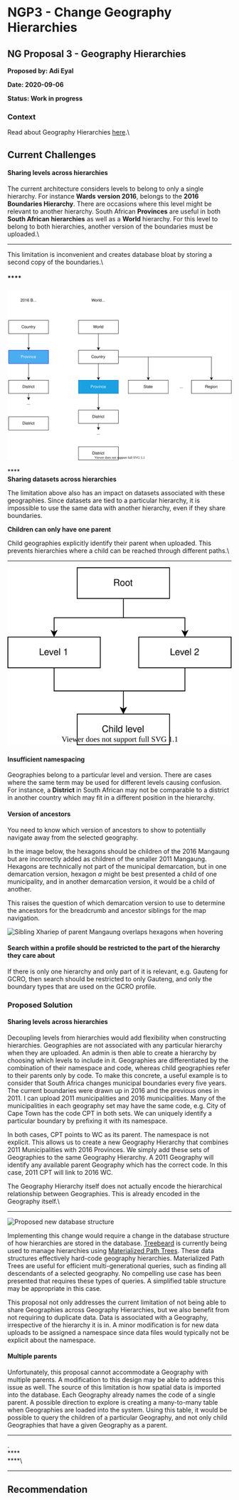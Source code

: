 # NGP3 - Change Geography Hierarchies

## **NG Proposal 3 - Geography Hierarchies**

**Proposed by: Adi Eyal**

**Date: 2020-09-06**

**Status: Work in progress**

### **Context**

Read about Geography Hierarchies [here](system-architecture/geography-hierarchies.md).\


## **Current Challenges**

#### **Sharing levels across hierarchies**

The current architecture considers levels to belong to only a single hierarchy. For instance **Wards** **version 2016**, belongs to the **2016 Boundaries Hierarchy**.  There are occasions where this level might be relevant to another hierarchy. South African **Provinces** are useful in both **South African hierarchies** as well as a **World** hierarchy. For this level to belong to both hierarchies, another version of the boundaries must be uploaded.\
****

This limitation is inconvenient and creates database bloat by storing a second copy of the boundaries.\


#### ****

![Province boundaries are identical but used in different hierarchies](.gitbook/assets/hierarchies.svg)

****\
**Sharing datasets across hierarchies**

The limitation above also has an impact on datasets associated with these geographies. Since datasets are tied to a particular hierarchy, it is impossible to use the same data with another hierarchy, even if they share boundaries.

**Children can only have one parent**

Child geographies explicitly identify their parent when uploaded. This prevents hierarchies where a child can be reached through different paths.\
****

![Children cannot have two different types of parents](<.gitbook/assets/multiple parents.svg>)

#### **Insufficient namespacing**

Geographies belong to a particular level and version. There are cases where the same term may be used for different levels causing confusion. For instance, a **District** in South African may not be comparable to a district in another country which may fit in a different position in the hierarchy.&#x20;

#### Version of ancestors

You need to know which version of ancestors to show to potentially navigate away from the selected geography.

In the image below, the hexagons should be children of the 2016 Mangaung but are incorrectly added as children of the smaller 2011 Mangaung. Hexagons are technically not part of the municipal demarcation, but in one demarcation version, hexagon _a_ might be best presented a child of one municipality, and in another demarcation version, it would be a child of another.&#x20;

This raises the question of which demarcation version to use to determine the ancestors for the breadcrumb and ancestor siblings for the map navigation.

![Sibling Xhariep of parent Mangaung overlaps hexagons when hovering](.gitbook/assets/Screenshot\_2022-08-16\_18-05-28.png)

#### Search within a profile should be restricted to the part of the hierarchy they care about

If there is only one hierarchy and only part of it is relevant, e.g. Gauteng for GCRO, then search should be restricted to only Gauteng, and only the boundary types that are used on the GCRO profile.

### **Proposed Solution**

#### **Sharing levels across hierarchies**

Decoupling levels from hierarchies would add flexibility when constructing hierarchies. Geographies are not associated with any particular hierarchy when they are uploaded. An admin is then able to create a hierarchy by choosing which levels to include in it. Geographies are differentiated by the combination of their namespace and code, whereas child geographies refer to their parents only by code. To make this concrete, a useful example is to consider that South Africa changes municipal boundaries every five years. The current boundaries were drawn up in 2016 and the previous ones in 2011. I can upload 2011 municipalities and 2016 municipalities. Many of the municipalities in each geography set may have the same code, e.g. City of Cape Town has the code CPT in both sets. We can uniquely identify a particular boundary by prefixing it with its namespace.&#x20;

In both cases, CPT points to WC as its parent. The namespace is not explicit. This allows us to create a new Geography Hierarchy that combines 2011 Municipalities with 2016 Provinces. We simply add these sets of Geographies to the same Geography Hierarchy. A 2011 Geography will identify any available parent Geography which has the correct code. In this case, 2011 CPT will link to 2016 WC.

The Geography Hierarchy itself does not actually encode the hierarchical relationship between Geographies. This is already encoded in the Geography itself.\
****

![Proposed new database structure](.gitbook/assets/new\_hierarchies.svg)

Implementing this change would require a change in the database structure of how hierarchies are stored in the database. [Treebeard](https://github.com/django-treebeard/django-treebeard) is currently being used to manage hierarchies using [Materialized Path Trees](https://django-treebeard.readthedocs.io/en/latest/mp\_tree.html). These data structures effectively hard-code geography hierarchies. Materialized Path Trees are useful for efficient multi-generational queries, such as finding all descendants of a selected geography. No compelling use case has been presented that requires these types of queries. A simplified table structure may be appropriate in this case.

This proposal not only addresses the current limitation of not being able to share Geographies across Geography Hierarchies, but we also benefit from not requiring to duplicate data. Data is associated with a Geography, irrespective of the hierarchy it is in. A minor modification is for new data uploads to be assigned a namespace since data files would typically not be explicit about the namespace.

#### Multiple parents

Unfortunately, this proposal cannot accommodate a Geography with multiple parents. A modification to this design may be able to address this issue as well. The source of this limitation is how spatial data is imported into the database. Each Geography already names the code of a single parent. A possible direction to explore is creating a many-to-many table when Geographies are loaded into the system. Using this table, it would be possible to query the children of a particular Geography, and not only child Geographies that have a given Geography as a parent.&#x20;

****

.\
****\
****\
****

## **Recommendation**
